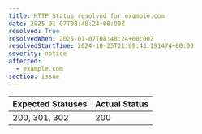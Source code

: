 ```yaml
---
title: HTTP Status resolved for example.com
date: 2025-01-07T08:48:24+00:00Z
resolved: True
resolvedWhen: 2025-01-07T08:48:24+00:00Z
resolvedStartTime: 2024-10-25T21:09:43.191474+00:00
severity: notice
affected:
  - example.com
section: issue
---
```


| Expected Statuses | Actual Status  |
|-------------------|----------------|
| 200, 301, 302 | 200 |
